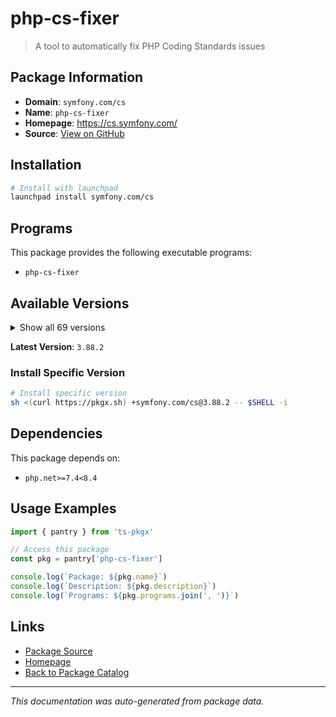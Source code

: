 # php-cs-fixer

> A tool to automatically fix PHP Coding Standards issues

## Package Information

- **Domain**: `symfony.com/cs`
- **Name**: `php-cs-fixer`
- **Homepage**: https://cs.symfony.com/
- **Source**: [View on GitHub](https://github.com/pkgxdev/pantry/tree/main/projects/symfony.com/cs/package.yml)

## Installation

```bash
# Install with launchpad
launchpad install symfony.com/cs
```

## Programs

This package provides the following executable programs:

- `php-cs-fixer`

## Available Versions

<details>
<summary>Show all 69 versions</summary>

- `3.88.2`, `3.88.1`, `3.88.0`, `3.87.2`, `3.87.1`
- `3.87.0`, `3.86.0`, `3.85.1`, `3.85.0`, `3.84.0`
- `3.83.0`, `3.82.2`, `3.82.1`, `3.82.0`, `3.81.0`
- `3.80.0`, `3.79.0`, `3.78.1`, `3.78.0`, `3.77.0`
- `3.76.0`, `3.75.0`, `3.74.0`, `3.73.1`, `3.73.0`
- `3.72.0`, `3.71.0`, `3.70.2`, `3.70.1`, `3.70.0`
- `3.69.1`, `3.69.0`, `3.68.5`, `3.68.4`, `3.68.3`
- `3.68.2`, `3.68.1`, `3.68.0`, `3.67.1`, `3.67.0`
- `3.66.2`, `3.66.1`, `3.66.0`, `3.65.0`, `3.64.0`
- `3.63.2`, `3.63.1`, `3.62.0`, `3.61.1`, `3.61.0`
- `3.60.0`, `3.59.3`, `3.59.2`, `3.59.1`, `3.59.0`
- `3.58.1`, `3.58.0`, `3.57.2`, `3.57.1`, `3.57.0`
- `3.56.2`, `3.56.1`, `3.56.0`, `3.55.0`, `3.54.0`
- `3.53.0`, `3.52.1`, `3.52.0`, `3.51.0`

</details>

**Latest Version**: `3.88.2`

### Install Specific Version

```bash
# Install specific version
sh <(curl https://pkgx.sh) +symfony.com/cs@3.88.2 -- $SHELL -i
```

## Dependencies

This package depends on:

- `php.net>=7.4<8.4`

## Usage Examples

```typescript
import { pantry } from 'ts-pkgx'

// Access this package
const pkg = pantry['php-cs-fixer']

console.log(`Package: ${pkg.name}`)
console.log(`Description: ${pkg.description}`)
console.log(`Programs: ${pkg.programs.join(', ')}`)
```

## Links

- [Package Source](https://github.com/pkgxdev/pantry/tree/main/projects/symfony.com/cs/package.yml)
- [Homepage](https://cs.symfony.com/)
- [Back to Package Catalog](../../../package-catalog.md)

---

*This documentation was auto-generated from package data.*
